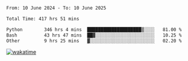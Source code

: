 <!--START_SECTION:waka-->

```txt
From: 10 June 2024 - To: 10 June 2025

Total Time: 417 hrs 51 mins

Python        346 hrs 4 mins  ████████████████████▒░░░░   81.00 %
Bash          43 hrs 47 mins  ██▓░░░░░░░░░░░░░░░░░░░░░░   10.25 %
Other         9 hrs 25 mins   ▓░░░░░░░░░░░░░░░░░░░░░░░░   02.20 %
```

<!--END_SECTION:waka-->
[![wakatime](https://wakatime.com/badge/user/5f89a63a-5294-4958-ad30-2b3455e63f2a.svg)](https://wakatime.com/@5f89a63a-5294-4958-ad30-2b3455e63f2a)
